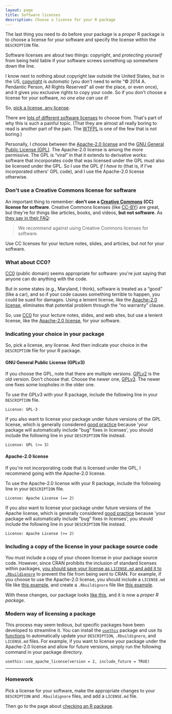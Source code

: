 ```yaml
---
layout: page
title: Software licenses
description: Choose a license for your R package
---
```


The last thing you need to do before your package is a _proper_ R
package is to choose a license for your software and specify the
license within the `DESCRIPTION` file.

Software licenses are about two things: _copyright_, and _protecting
yourself_ from being held liable if your software screws something up
somewhere down the line.

I know next to nothing about copyright law outside the United States,
but in the US, [copyright](https://www.copyright.gov/circs/circ01.pdf)
is _automatic_ (you don't need to write &ldquo;&copy; 2014
A. Pendantic Person, All Rights Reserved&rdquo; all over the place, or
even once), and it gives you exclusive rights to copy your code. So if
you don't choose a license for your software, _no one else can use it!_

So, [pick a license, any license](https://blog.codinghorror.com/pick-a-license-any-license/).

There are
[lots of different software licenses](https://tldrlegal.com/) to
choose from. That's part of why this is such a painful topic. (That they are almost
all really boring to read is another part of the pain. The
[WTFPL](http://www.wtfpl.net/) is one of the few that is not boring.)

Personally, I choose between the
[Apache-2.0 license](https://www.apache.org/licenses/LICENSE-2.0) and the
[GNU General Public License (GPL)](https://www.gnu.org/copyleft/gpl.html). The
Apache-2.0 license is among the more permissive. The GPL is
&ldquo;viral&rdquo; in that it extends to derivative works: software
that incorporates code that was licensed under the GPL must also be
licensed under the GPL. So I use the GPL _if I have to_ (that is, if
I've incorporated others' GPL code), and I use the Apache-2.0 license
otherwise.

### Don't use a Creative Commons license for software

An important thing to remember: **don't use a
[Creative Commons](https://creativecommons.org/) (CC) license for
software**. Creative Commons licenses (like [CC-BY](https://creativecommons.org/licenses/by/3.0/))
are great, but they're for things like articles, books, and
videos, **but not software**. As
[they say in their FAQ](https://creativecommons.org/faq/#can-i-apply-a-creative-commons-license-to-software):

> We recommend against using Creative Commons licenses for software.

Use CC licenses for your lecture notes, slides, and articles, but not
for your software.

### What about CC0?

[CC0](https://creativecommons.org/publicdomain/zero/1.0/) (public
domain) seems appropriate for software: you're just saying that anyone
can do anything with the code.

But in some states (e.g., Maryland, I think), software is treated as a
&ldquo;good&rdquo; (like a car), and so if your code causes something
terrible to happen, you could be sued for damages. Using a lenient
license, like the
[Apache-2.0 license](https://www.apache.org/licenses/LICENSE-2.0), eliminates
that potential problem through the &ldquo;no warranty&rdquo; clause.

So, use [CC0](https://creativecommons.org/publicdomain/zero/1.0/) for
your lecture notes, slides, and web sites, but use a lenient license,
like the [Apache-2.0 license](https://www.apache.org/licenses/LICENSE-2.0), for
your software.

### Indicating your choice in your package

So, pick a license, any license. And then indicate your choice in the
`DESCRIPTION` file for your R package.

#### GNU General Public License (GPLv3)

If you choose the GPL, note that there are multiple
versions. [GPLv2](https://www.gnu.org/licenses/gpl-2.0.html) is the old
version. Don't choose that. Choose the newer one,
[GPLv3](https://www.gnu.org/copyleft/gpl.html). The newer one fixes
some loopholes in the older one.

To use the GPLv3 with your R package, include the following line in
your `DESCRIPTION` file.

    License: GPL-3

If you also want to license your package under future versions of the GPL license, which is generally considered [good practice](https://usethis.r-lib.org/reference/licenses.html#arg-include-futured) because 'your package will automatically include "bug" fixes in licenses', you should include the following line in your `DESCRIPTION` file instead.

    License: GPL (>= 3)

#### Apache-2.0 license

If you're not incorporating code that is licensed under the GPL, I
recommend going with the Apache-2.0 license.

To use the Apache-2.0 license with your R package, include the following line in
your `DESCRIPTION` file.

    License: Apache License (== 2)

If you also want to license your package under future versions of the Apache license, which is generally considered [good practice](https://usethis.r-lib.org/reference/licenses.html#arg-include-futured) because 'your package will automatically include "bug" fixes in licenses', you should include the following line in your `DESCRIPTION` file instead.

    License: Apache License (>= 2)

### Including a copy of the license in your package source code

You must include a copy of your chosen license in your package source code. However, since CRAN prohibits the inclusion of standard licenses within packages, [you should save your license as `LICENSE.md` and add it to `.Rbuildignore`](https://usethis.r-lib.org/reference/licenses.html#details) to prevent the file from being sent to CRAN. For example, if you choose to use the Apache-2.0 license, you should include a `LICENSE.md` file like [this example](https://github.com/kbroman/pkg_primer/tree/gh-pages/example/stage5/LICENSE.md), and create a `.Rbuildignore` file like [this example](https://github.com/kbroman/pkg_primer/tree/gh-pages/example/stage5/.Rbuildignore).

With these changes, our package looks
[like this](https://github.com/kbroman/pkg_primer/tree/gh-pages/example/stage5),
and it is now a _proper R package_.

### Modern way of licensing a package

This process may seem tedious, but specific packages have been developed to streamline it. You can install the [`usethis`](https://usethis.r-lib.org/index.html) package and use its [functions](https://usethis.r-lib.org/reference/licenses.html) to automatically update your `DESCRIPTION`, `.Rbuildignore`, and `LICENSE.md` files. For example, if you want to license your package under the Apache-2.0 license and allow for future versions, simply run the following command in your package directory.

    usethis::use_apache_license(version = 2, include_future = TRUE)

---

### Homework

Pick a license for your software, make the appropriate changes to your
`DESCRIPTION` and `.Rbuildignore` files, and add a `LICENSE.md` file.

Then go to the page about [checking an R package](check.html).
